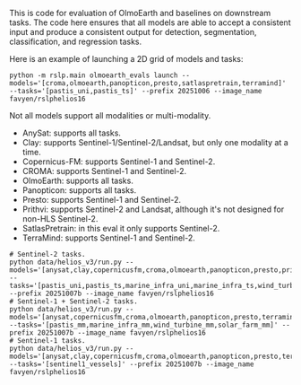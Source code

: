 This is code for evaluation of OlmoEarth and baselines on downstream tasks. The code
here ensures that all models are able to accept a consistent input and produce a
consistent output for detection, segmentation, classification, and regression tasks.

Here is an example of launching a 2D grid of models and tasks:

```
python -m rslp.main olmoearth_evals launch --models='[croma,olmoearth,panopticon,presto,satlaspretrain,terramind]' --tasks='[pastis_uni,pastis_ts]' --prefix 20251006 --image_name favyen/rslphelios16
```

Not all models support all modalities or multi-modality.

- AnySat: supports all tasks.
- Clay: supports Sentinel-1/Sentinel-2/Landsat, but only one modality at a time.
- Copernicus-FM: supports Sentinel-1 and Sentinel-2.
- CROMA: supports Sentinel-1 and Sentinel-2.
- OlmoEarth: supports all tasks.
- Panopticon: supports all tasks.
- Presto: supports Sentinel-1 and Sentinel-2.
- Prithvi: supports Sentinel-2 and Landsat, although it's not designed for non-HLS Sentinel-2.
- SatlasPretrain: in this eval it only supports Sentinel-2.
- TerraMind: supports Sentinel-1 and Sentinel-2.

```
# Sentinel-2 tasks.
python data/helios_v3/run.py --models='[anysat,clay,copernicusfm,croma,olmoearth,panopticon,presto,prithvi,satlaspretrain,terramind]' --tasks='[pastis_uni,pastis_ts,marine_infra_uni,marine_infra_ts,wind_turbine_uni,wind_turbine_ts,solar_farm_uni,solar_farm_ts,sentinel2_vessel_length,sentinel2_vessel_type,sentinel2_vessels]' --prefix 20251007b --image_name favyen/rslphelios16
# Sentinel-1 + Sentinel-2 tasks.
python data/helios_v3/run.py --models='[anysat,copernicusfm,croma,olmoearth,panopticon,presto,terramind]' --tasks='[pastis_mm,marine_infra_mm,wind_turbine_mm,solar_farm_mm]' --prefix 20251007b --image_name favyen/rslphelios16
# Sentinel-1 tasks.
python data/helios_v3/run.py --models='[anysat,clay,copernicusfm,croma,olmoearth,panopticon,presto,terramind]' --tasks='[sentinel1_vessels]' --prefix 20251007b --image_name favyen/rslphelios16
```
